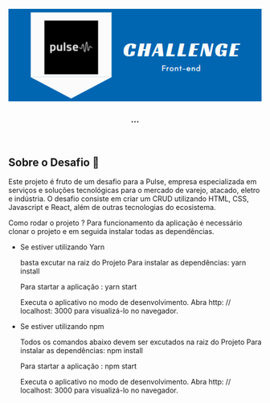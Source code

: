 <p align="center">
  <img src="https://github.com/lucianoandrade/challenge-pulse/blob/main/src/assets/images/challengeLogo.png" alt="Pulse Challenge" />
</p>

<h3 align="center">
  ...
</h3>

<br>

## Sobre o Desafio :green_book:

Este projeto é fruto de um desafio para a Pulse, empresa especializada em serviços e
soluções tecnológicas para o mercado de varejo, atacado, eletro e indústria. O desafio consiste em criar um CRUD utilizando HTML, CSS, Javascript e React, além de outras tecnologias do ecosistema.

Como rodar o projeto ?
Para funcionamento da aplicação é necessário clonar o projeto e em seguida instalar todas as dependências.

- Se estiver utilizando Yarn

  basta excutar na raiz do Projeto
  Para instalar as dependências:
  yarn install

  Para startar a aplicação :
  yarn start

  Executa o aplicativo no modo de desenvolvimento.
  Abra http: // localhost: 3000 para visualizá-lo no navegador.

- Se estiver utilizando npm

  Todos os comandos abaixo devem ser excutados na raiz do Projeto
  Para instalar as dependências:
  npm install

  Para startar a aplicação :
  npm start

  Executa o aplicativo no modo de desenvolvimento.
  Abra http: // localhost: 3000 para visualizá-lo no navegador.
